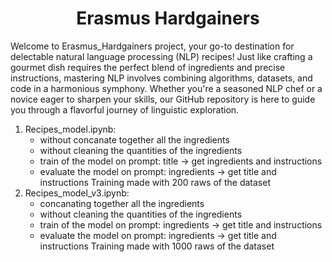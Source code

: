 <h1 align="center">Erasmus Hardgainers</h1>

Welcome to Erasmus_Hardgainers project, your go-to destination for delectable natural language processing (NLP) recipes! Just like crafting a gourmet dish requires the perfect blend of ingredients and precise instructions, mastering NLP involves combining algorithms, datasets, and code in a harmonious symphony. Whether you're a seasoned NLP chef or a novice eager to sharpen your skills, our GitHub repository is here to guide you through a flavorful journey of linguistic exploration.

1. Recipes_model.ipynb:
   - without concanate together all the ingredients
   - without cleaning the quantities of the ingredients
   - train of the model on prompt: title -> get ingredients and instructions
   - evaluate the model on prompt: ingredients -> get title and instructions
   Training made with 200 raws of the dataset
2. Recipes_model_v3.ipynb:
   - concanating together all the ingredients
   - without cleaning the quantities of the ingredients
   - train of the model on prompt: ingredients -> get title and instructions
   - evaluate the model on prompt: ingredients -> get title and instructions
   Training made with 1000 raws of the dataset
